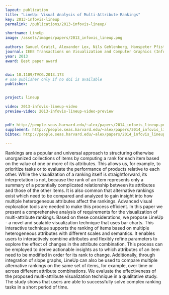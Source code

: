 ```yaml
---
layout: publication
title: "LineUp: Visual Analysis of Multi-Attribute Rankings"
key: 2013-infovis-lineup
permalink: /publications/2013-infovis-lineup/

shortname: LineUp
image: /assets/images/papers/2013_infovis_lineup.png

authors: Samuel Gratzl, Alexander Lex, Nils Gehlenborg, Hanspeter Pfister, and Marc Streit
journal: IEEE Transactions on Visualization and Computer Graphics (InfoVis '13), 19(12), pp. 2277–2286
year: 2013
award: Best paper award


doi: 10.1109/TVCG.2013.173
# use publisher only if no doi is available
publisher: 


project: lineup

video: 2013-infovis-lineup-video
preview-video: 2013-infovis-lineup-video-preview


pdf: http://people.seas.harvard.edu/~alex/papers/2014_infovis_lineup.pdf
supplement: http://people.seas.harvard.edu/~alex/papers/2014_infovis_lineup_supplement.zip
bibtex: http://people.seas.harvard.edu/~alex/papers/2014_infovis_lineup.bib

---
```


Rankings are a popular and universal approach to structuring otherwise unorganized collections of items by computing a rank for each item based on the value of one or more of its attributes. This allows us, for example, to prioritize tasks or to evaluate the performance of products relative to each other. While the visualization of a ranking itself is straightforward, its interpretation is not, because the rank of an item represents only a summary of a potentially complicated relationship between its attributes and those of the other items. It is also common that alternative rankings exist which need to be compared and analyzed to gain insight into how multiple heterogeneous attributes affect the rankings. Advanced visual exploration tools are needed to make this process efficient. In this paper we present a comprehensive analysis of requirements for the visualization of multi-attribute rankings. Based on these considerations, we propose LineUp - a novel and scalable visualization technique that uses bar charts. This interactive technique supports the ranking of items based on multiple heterogeneous attributes with different scales and semantics. It enables users to interactively combine attributes and flexibly refine parameters to explore the effect of changes in the attribute combination. This process can be employed to derive actionable insights as to which attributes of an item need to be modified in order for its rank to change. Additionally, through integration of slope graphs, LineUp can also be used to compare multiple alternative rankings on the same set of items, for example, over time or across different attribute combinations. We evaluate the effectiveness of the proposed multi-attribute visualization technique in a qualitative study. The study shows that users are able to successfully solve complex ranking tasks in a short period of time.